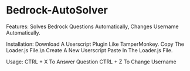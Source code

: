 # Bedrock-AutoSolver

Features:
Solves Bedrock Questions Automatically,
Changes Username Automatically.

Installation:
Download A Userscript Plugin Like TamperMonkey.
Copy The Loader.js File.\n
Create A New Userscript
Paste In The Loader.js File.

Usage:
CTRL + X To Answer Question
CTRL + Z To Change Username
